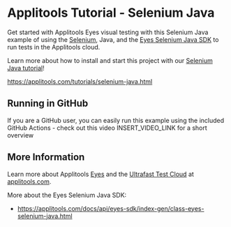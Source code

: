 # Applitools Tutorial - Selenium Java

Get started with Applitools Eyes visual testing with this Selenium Java example of using the [Selenium](https://www.selenium.dev/documentation/en/), Java, and the [Eyes Selenium Java SDK](https://applitools.com/docs/api/eyes-sdk/index-gen/class-eyes-selenium-java.html) to run tests in the Applitools cloud.

Learn more about how to install and start this project with our [Selenium Java tutorial](https://applitools.com/tutorials/selenium-java.html)!

<https://applitools.com/tutorials/selenium-java.html>

## Running in GitHub

If you are a GitHub user, you can easily run this example using the included GitHub Actions - check out this video INSERT_VIDEO_LINK for a short overview

## More Information

Learn more about Applitools [Eyes](https://info.applitools.com/ucY77) and the [Ultrafast Test Cloud](https://info.applitools.com/ucY78) at [applitools.com](https://info.applitools.com/ucY76).

More about the Eyes Selenium Java SDK:
* https://applitools.com/docs/api/eyes-sdk/index-gen/class-eyes-selenium-java.html
